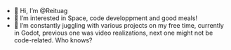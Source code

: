 - 👋 Hi, I’m @Reituag
- 👀 I’m interested in Space, code developpment and good meals!
- 🌱 I’m constantly juggling with various projects on my free time, currently in Godot, previous one was video realizations, next one might not be code-related. Who knows?

<!---
Reituag/Reituag is a ✨ special ✨ repository because its `README.md` (this file) appears on your GitHub profile.
You can click the Preview link to take a look at your changes.
--->
